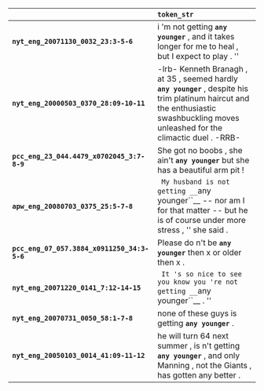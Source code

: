 |                                             | `token_str`                                                                                                                                                                             |
|:--------------------------------------------|:----------------------------------------------------------------------------------------------------------------------------------------------------------------------------------------|
| **`nyt_eng_20071130_0032_23:3-5-6`**        | i 'm not getting __``any younger``__ , and it takes longer for me to heal , but I expect to play . ''                                                                                   |
| **`nyt_eng_20000503_0370_28:09-10-11`**     | -lrb- Kenneth Branagh , at 35 , seemed hardly __``any younger``__ , despite his trim platinum haircut and the enthusiastic swashbuckling moves unleashed for the climactic duel . -RRB- |
| **`pcc_eng_23_044.4479_x0702045_3:7-8-9`**  | She got no boobs , she ain't __``any younger``__ but she has a beautiful arm pit !                                                                                                      |
| **`apw_eng_20080703_0375_25:5-7-8`**        | `` My husband is not getting __``any younger``__ -- nor am I for that matter -- but he is of course under more stress , '' she said .                                                   |
| **`pcc_eng_07_057.3884_x0911250_34:3-5-6`** | Please do n't be __``any younger``__ then x or older then x .                                                                                                                           |
| **`nyt_eng_20071220_0141_7:12-14-15`**      | `` It 's so nice to see you know you 're not getting __``any younger``__ . ''                                                                                                           |
| **`nyt_eng_20070731_0050_58:1-7-8`**        | none of these guys is getting __``any younger``__ .                                                                                                                                     |
| **`nyt_eng_20050103_0014_41:09-11-12`**     | he will turn 64 next summer , is n't getting __``any younger``__ , and only Manning , not the Giants , has gotten any better .                                                          |